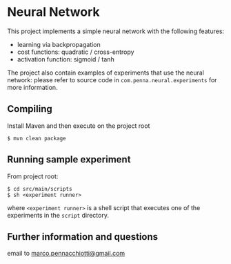 Neural Network
==============

This project implements a simple neural network with the following features:
  - learning via backpropagation
  - cost functions: quadratic / cross-entropy
  - activation function: sigmoid / tanh

The project also contain examples of experiments that use the neural network:
please refer to source code in `com.penna.neural.experiments` for more information.

Compiling
---------
Install Maven and then execute on the project root

    $ mvn clean package

Running sample experiment
-------------------------
From project root:

    $ cd src/main/scripts
    $ sh <experiment runner>

where `<experiment runner>` is a shell script that executes one of the
experiments in the `script` directory. 

Further information and questions
---------------------------------
email to <marco.pennacchiotti@gmail.com>
